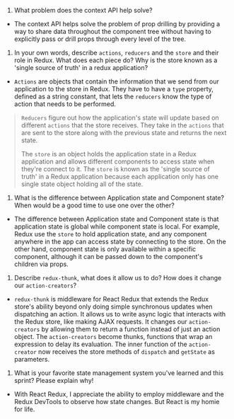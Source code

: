 1. What problem does the context API help solve?

- The context API helps solve the problem of prop drilling by providing a way to share data throughout the component tree without having to explicitly pass or drill props through every level of the tree.

1. In your own words, describe `actions`, `reducers` and the `store` and their role in Redux. What does each piece do? Why is the store known as a 'single source of truth' in a redux application?

- `Actions` are objects that contain the information that we send from our application to the store in Redux. They have to have a `type` property, defined as a string constant, that lets the `reducers` know the type of action that needs to be performed.
>
> `Reducers` figure out how the application's state will update based on different `actions` that the store receives. They take in the `actions` that are sent to the store along with the previous state and returns the next state.
>
> The `store` is an object holds the application state in a Redux application and allows different components to access state when they're connect to it. The `store` is known as the 'single source of truth' in a Redux application because each application only has one single state object holding all of the state.

1. What is the difference between Application state and Component state? When would be a good time to use one over the other?

- The difference between Application state and Component state is that application state is global while component state is local. For example, Redux use the `store` to hold application state, and any component anywhere in the app can access state by connecting to the store. On the other hand, component state is only available within a specific component, although it can be passed down to the component's children via props.

1. Describe `redux-thunk`, what does it allow us to do? How does it change our `action-creators`?

- `redux-thunk` is middleware for React Redux that extends the Redux store's ability beyond only doing simple synchronous updates when dispatching an action. It allows us to write async logic that interacts with the Redux store, like making AJAX requests. It changes our `action-creators` by allowing them to return a function instead of just an action object. The `action-creators` become thunks, functions that wrap an expression to delay its evaluation. The inner function of the `action-creator` now receives the store methods of `dispatch` and `getState` as parameters.

1. What is your favorite state management system you've learned and this sprint? Please explain why!

- With React Redux, I appreciate the ability to employ middleware and the Redux DevTools to observe how state changes. But React is my homie for life.